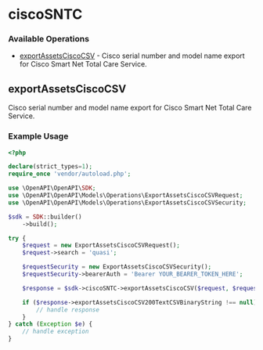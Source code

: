 # ciscoSNTC

### Available Operations

* [exportAssetsCiscoCSV](#exportassetsciscocsv) - Cisco serial number and model name export for Cisco Smart Net Total Care Service.

## exportAssetsCiscoCSV

Cisco serial number and model name export for Cisco Smart Net Total Care Service.

### Example Usage

```php
<?php

declare(strict_types=1);
require_once 'vendor/autoload.php';

use \OpenAPI\OpenAPI\SDK;
use \OpenAPI\OpenAPI\Models\Operations\ExportAssetsCiscoCSVRequest;
use \OpenAPI\OpenAPI\Models\Operations\ExportAssetsCiscoCSVSecurity;

$sdk = SDK::builder()
    ->build();

try {
    $request = new ExportAssetsCiscoCSVRequest();
    $request->search = 'quasi';

    $requestSecurity = new ExportAssetsCiscoCSVSecurity();
    $requestSecurity->bearerAuth = 'Bearer YOUR_BEARER_TOKEN_HERE';

    $response = $sdk->ciscoSNTC->exportAssetsCiscoCSV($request, $requestSecurity);

    if ($response->exportAssetsCiscoCSV200TextCSVBinaryString !== null) {
        // handle response
    }
} catch (Exception $e) {
    // handle exception
}
```
